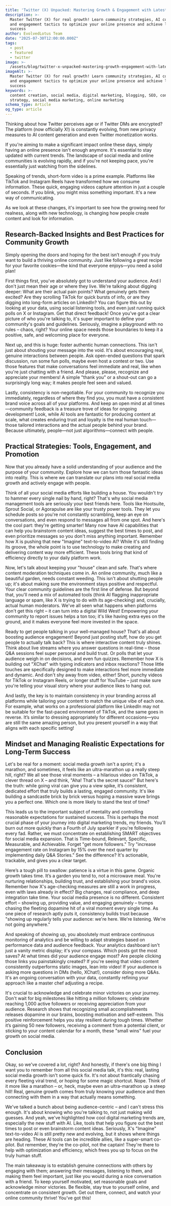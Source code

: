 ```yaml
---
title: 'Twitter (X) Unpacked: Mastering Growth & Engagement with Latest Features & AI'
description: >-
  Master Twitter (X) for real growth! Learn community strategies, AI content,
  and engagement tactics to optimize your online presence and achieve lasting
  success
author: EvolvedLotus Team
date: "2025-07-30T12:00:00.000Z"
tags:
  - post
  - featured
  - twitter
image: >-
  /assets/blog/twitter-x-unpacked-mastering-growth-engagement-with-latest-features-ai.png
imageAlt: >-
  Master Twitter (X) for real growth! Learn community strategies, AI content,
  and engagement tactics to optimize your online presence and achieve lasting
  success
keywords: >-
  content creation, social media, digital marketing, blogging, SEO, content
  strategy, social media marketing, online marketing
schema_type: Article
og_type: article
---
```

Thinking about how Twitter perceives age or if Twitter DMs are encrypted? The platform (now officially X!) is constantly evolving, from new privacy measures to AI content generation and even Twitter monetization works.

If you're aiming to make a significant impact online these days, simply having an online presence isn't enough anymore. It's essential to stay updated with current trends. The landscape of social media and online communities is evolving rapidly, and if you're not keeping pace, you're essentially just watching from the sidelines.

Speaking of trends, short-form video is a prime example. Platforms like TikTok and Instagram Reels have transformed how we consume information. These quick, engaging videos capture attention in just a couple of seconds. If you blink, you might miss something important. It's a new way of communicating.

As we look at these changes, it's important to see how the growing need for realness, along with new technology, is changing how people create content and look for information.

## Research-Backed Insights and Best Practices for Community Growth

Simply opening the doors and hoping for the best isn’t enough if you truly want to build a thriving online community. Just like following a great recipe for your favorite cookies—the kind that everyone enjoys—you need a solid plan!

First things first, you've absolutely got to understand your audience. And I don't just mean their age or where they live. We're talking about digging deeper: What are their actual pain points? What genuinely gets them excited? Are they scrolling TikTok for quick bursts of info, or are they digging into long-form articles on LinkedIn? You can figure this out by looking at your data, using social listening tools, and even just running quick polls on X or Instagram. Get that direct feedback! Once you've got a clear picture of who you're talking to, it's super important to define your community's goals and guidelines. Seriously, imagine a playground with no rules – chaos, right? Your online space needs those boundaries to keep it a positive, safe, and welcoming place for everyone.

Next up, and this is huge: foster authentic human connections. This isn't just about shouting your message into the void. It's about encouraging real, genuine interactions between people. Ask open-ended questions that spark discussion, run some fun polls, maybe even host a contest or two. Use those features that make conversations feel immediate and real, like when you're just chatting with a friend. And please, please, recognize and appreciate your members! A simple "thank you" or a shout-out can go a surprisingly long way; it makes people feel seen and valued.

Lastly, consistency is non-negotiable. For your community to recognize you immediately, regardless of where they find you, you must have a consistent brand voice across all of your platforms. And keep an open mind at all times—community feedback is a treasure trove of ideas for ongoing development! Look, while AI tools are fantastic for producing content at scale, what creates enduring trust and loyalty is the real human touch—those tailored interactions and the actual people behind your brand. Because ultimately, people—not just algorithms—connect with people.

## Practical Strategies: Tools, Engagement, and Promotion

Now that you already have a solid understanding of your audience and the purpose of your community. Explore how we can turn those fantastic ideas into reality. This is where we can translate our plans into real social media growth and actively engage with people.

Think of all your social media efforts like building a house. You wouldn't try to hammer every single nail by hand, right? That's why social media management tools are seriously your best friends here. Tools like Hootsuite, Sprout Social, or Agorapulse are like your trusty power tools. They let you schedule posts so you're not constantly scrambling, keep an eye on conversations, and even respond to messages all from one spot. And here's the cool part: they're getting smarter! Many now have AI capabilities that can help you brainstorm content ideas, suggest the best times to post, and even prioritize messages so you don't miss anything important. Remember how X is pushing that new "Imagine" text-to-video AI? While it's still finding its groove, the whole point is to use technology to make creating and delivering content way more efficient. These tools bring that kind of efficiency directly to your daily platform work.

Now, let's talk about keeping your "house" clean and safe. That's where content moderation techniques come in. An online community, much like a beautiful garden, needs constant weeding. This isn't about shutting people up; it's about making sure the environment stays positive and respectful. Your clear community guidelines are the first line of defense. But beyond that, you'll need a mix of automated tools (think AI flagging inappropriate language or spam, like X is trying to do with its age-checking) and, crucially, actual human moderators. We've all seen what happens when platforms don't get this right – it can turn into a digital Wild West! Empowering your community to report issues helps a ton too; it's like having extra eyes on the ground, and it makes everyone feel more invested in the space.

Ready to get people talking in your well-managed house? That's all about boosting audience engagement! Beyond just posting stuff, how do you get people to actually talk back? This is where interactive content truly shines. Think about live streams where you answer questions in real-time – those Q&A sessions feel super personal and build trust. Or polls that let your audience weigh in on decisions, and even fun quizzes. Remember how X is building out "XChat" with typing indicators and inbox reactions? Those little touches are specifically designed to make interactions feel more immediate and dynamic. And don't shy away from video, either! Short, punchy videos for TikTok or Instagram Reels, or longer stuff for YouTube – just make sure you're telling your visual story where your audience likes to hang out.

And lastly, the key is to maintain consistency in your branding across all platforms while tailoring your content to match the unique vibe of each one. For example, what works on a professional platform like LinkedIn may not be suitable for the fast-paced environment of TikTok, and the same goes in reverse. It’s similar to dressing appropriately for different occasions—you are still the same amazing person, but you present yourself in a way that aligns with each specific setting!

## Mindset and Managing Realistic Expectations for Long-Term Success

Let's be real for a moment: social media growth isn't a sprint; it's a marathon, and sometimes, it feels like an ultra-marathon up a really steep hill, right? We all see those viral moments – a hilarious video on TikTok, a clever thread on X – and think, "Aha! That's the secret sauce!" But here's the truth: while going viral can give you a view spike, it’s consistent, dedicated effort that truly builds a lasting, engaged community. It's like building a sandcastle brick by brick versus hoping a massive wave brings you a perfect one. Which one is more likely to stand the test of time?

This leads us to the important subject of mentality and controlling reasonable expectations for sustained success. This is perhaps the most crucial phase of your journey into digital marketing trends, my friends. You'll burn out more quickly than a Fourth of July sparkler if you're following every fad. Rather, we must concentrate on establishing SMART objectives for social media expansion. That is Time-bound, Relevant, Specific, Measurable, and Achievable. Forget "get more followers." Try "increase engagement rate on Instagram by 15% over the next quarter by implementing daily Q&A Stories." See the difference? It's actionable, trackable, and gives you a clear target.

Here’s a tough pill to swallow: patience is a virtue in this game. Organic growth takes time. It’s a garden you tend to, not a microwave meal. You're nurturing relationships, building trust, and establishing your brand's voice. Remember how X's age-checking measures are still a work in progress, even with laws already in effect? Big changes, real compliance, and deep integration take time. Your social media presence is no different. Consistent effort – showing up, providing value, and engaging genuinely – trumps chasing the fleeting dopamine hit of a viral moment every single time. As one piece of research aptly puts it, consistency builds trust because "showing up regularly tells your audience: we're here. We're listening. We're not going anywhere."

And speaking of showing up, you absolutely must embrace continuous monitoring of analytics and be willing to adapt strategies based on performance data and audience feedback. Your analytics dashboard isn't just a vanity metric display; it's your compass. Which posts got the most saves? At what times did your audience engage most? Are people clicking those links you painstakingly created? If you're seeing that video content consistently outperforms static images, lean into video! If your audience is asking more questions in DMs (hello, XChat!), consider doing more Q&As. It's an ongoing conversation with your data, constantly refining your approach like a master chef adjusting a recipe.

It's crucial to acknowledge and celebrate minor victories on your journey. Don't wait for big milestones like hitting a million followers; celebrate reaching 1,000 active followers or receiving appreciation from your audience. Research shows that recognizing small accomplishments releases dopamine in our brains, boosting motivation and self-esteem. This positive reinforcement helps you stay resilient during tough times. Whether it’s gaining 50 new followers, receiving a comment from a potential client, or sticking to your content calendar for a month, these "small wins" fuel your growth on social media.

## Conclusion 

Okay, so we've covered a lot, right? And honestly, if there's one big thing I want you to remember from all this social media talk, it's this: real, lasting social media growth isn't some quick fix. It's not about frantically chasing every fleeting viral trend, or hoping for some magic shortcut. Nope. Think of it more like a marathon – or, heck, maybe even an ultra-marathon up a steep hill! Real, genuine growth comes from truly knowing your audience and then connecting with them in a way that actually means something.

We've talked a bunch about being audience-centric – and I can't stress this enough. It's about knowing who you're talking to, not just making wild guesses. And yeah, we've highlighted how cool digital marketing trends are, especially the new stuff with AI. Like, tools that help you figure out the best times to post or even brainstorm content ideas. Seriously, X's "Imagine" text-to-video AI is still pretty new and evolving, but it shows where things are heading. These AI tools can be incredible allies, like a super-smart co-pilot. But remember, they're the co-pilot, not the captain! They're there to help with optimization and efficiency, which frees you up to focus on the truly human stuff.

The main takeaway is to establish genuine connections with others by engaging with them; answering their messages, listening to them, and making them feel important, just like you would during a nice conversation with a friend. To keep yourself motivated, set reasonable goals and acknowledge minor victories. Be flexible, stay true to yourself online, and concentrate on consistent growth. Get out there, connect, and watch your online community thrive! You’ve got this!
